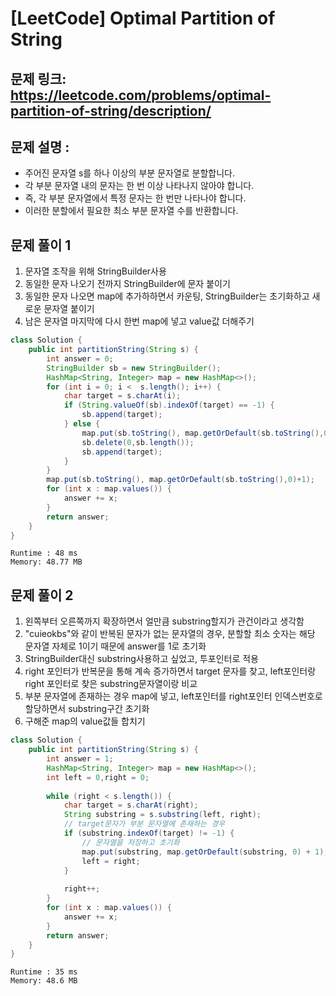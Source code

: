 
# [LeetCode] Optimal Partition of String
## 문제 링크: https://leetcode.com/problems/optimal-partition-of-string/description/


## 문제 설명 :

- 주어진 문자열 s를 하나 이상의 부분 문자열로 분할합니다. 
- 각 부분 문자열 내의 문자는 한 번 이상 나타나지 않아야 합니다. 
- 즉, 각 부분 문자열에서 특정 문자는 한 번만 나타나야 합니다.
- 이러한 분할에서 필요한 최소 부분 문자열 수를 반환합니다.

## 문제 풀이 1
1. 문자열 조작을 위해 StringBuilder사용
2. 동일한 문자 나오기 전까지 StringBuilder에 문자 붙이기
3. 동일한 문자 나오면 map에 추가하하면서 카운팅, StringBuilder는 초기화하고 새로운 문자열 붙이기
4. 남은 문자열 마지막에 다시 한번 map에 넣고 value값 더해주기

```java
class Solution {
    public int partitionString(String s) {
        int answer = 0;
        StringBuilder sb = new StringBuilder();
        HashMap<String, Integer> map = new HashMap<>();
        for (int i = 0; i <  s.length(); i++) {
            char target = s.charAt(i);
            if (String.valueOf(sb).indexOf(target) == -1) {
                sb.append(target);
            } else {
                map.put(sb.toString(), map.getOrDefault(sb.toString(),0)+1);
                sb.delete(0,sb.length());
                sb.append(target);
            }
        }
        map.put(sb.toString(), map.getOrDefault(sb.toString(),0)+1);
        for (int x : map.values()) {
            answer += x;
        }
        return answer;
    }
}
```

```text
Runtime : 48 ms
Memory: 48.77 MB
```

## 문제 풀이 2

1. 왼쪽부터 오른쪽까지 확장하면서 얼만큼 substring할지가 관건이라고 생각함
2. "cuieokbs"와 같이 반복된 문자가 없는 문자열의 경우, 분할할 최소 숫자는 해당 문자열 자체로 1이기 때문에 answer를 1로 초기화
2. StringBuilder대신 substring사용하고 싶었고, 투포인터로 적용
3. right 포인터가 반복문을 통해 계속 증가하면서 target 문자를 찾고, left포인터랑 right 포인터로 찾은 substring문자열이랑 비교
4. 부분 문자열에 존재하는 경우 map에 넣고, left포인터를 right포인터 인덱스번호로 할당하면서 substring구간 초기화
5. 구해준 map의 value값들 합치기

```java
class Solution {
    public int partitionString(String s) {
        int answer = 1;
        HashMap<String, Integer> map = new HashMap<>();
        int left = 0,right = 0;
        
        while (right < s.length()) {
            char target = s.charAt(right);
            String substring = s.substring(left, right);
            // target문자가 부분 문자열에 존재하는 경우
            if (substring.indexOf(target) != -1) {
                // 문자열을 저장하고 초기화
                map.put(substring, map.getOrDefault(substring, 0) + 1);
                left = right;
            }
            
            right++;
        }
        for (int x : map.values()) {
            answer += x;
        }
        return answer;
    }
}
```
```text
Runtime : 35 ms
Memory: 48.6 MB
```

